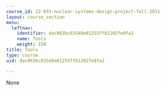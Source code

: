 ```yaml
---
course_id: 22-033-nuclear-systems-design-project-fall-2011
layout: course_section
menu:
  leftnav:
    identifier: dac063bc03548e01255ffb1202fe9fa2
    name: Tools
    weight: 150
title: Tools
type: course
uid: dac063bc03548e01255ffb1202fe9fa2

---
```

None
